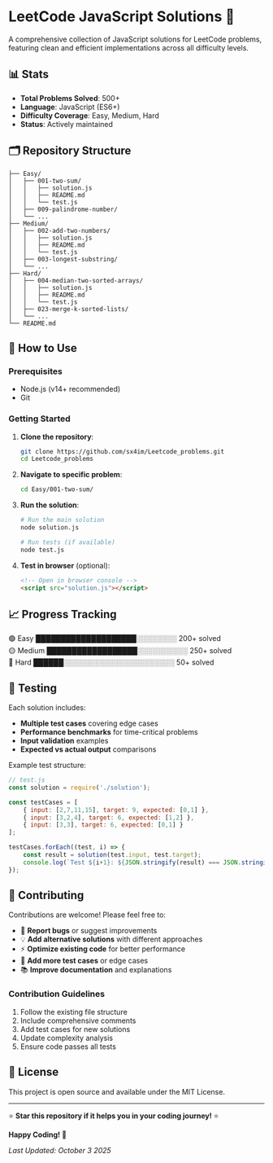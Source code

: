 # LeetCode JavaScript Solutions 🚀
A comprehensive collection of JavaScript solutions for LeetCode problems, featuring clean and efficient implementations across all difficulty levels.

## 📊 Stats
- **Total Problems Solved**: 500+
- **Language**: JavaScript (ES6+)
- **Difficulty Coverage**: Easy, Medium, Hard
- **Status**: Actively maintained

## 🗂️ Repository Structure
```
├── Easy/
│   ├── 001-two-sum/
│   │   ├── solution.js
│   │   ├── README.md
│   │   └── test.js
│   ├── 009-palindrome-number/
│   └── ...
├── Medium/
│   ├── 002-add-two-numbers/
│   │   ├── solution.js
│   │   ├── README.md
│   │   └── test.js
│   ├── 003-longest-substring/
│   └── ...
├── Hard/
│   ├── 004-median-two-sorted-arrays/
│   │   ├── solution.js
│   │   ├── README.md
│   │   └── test.js
│   ├── 023-merge-k-sorted-lists/
│   └── ...
└── README.md
```

## 🔧 How to Use

### Prerequisites
- Node.js (v14+ recommended)
- Git

### Getting Started
1. **Clone the repository**:
   ```bash
   git clone https://github.com/sx4im/Leetcode_problems.git
   cd Leetcode_problems
   ```

2. **Navigate to specific problem**:
   ```bash
   cd Easy/001-two-sum/
   ```

3. **Run the solution**:
   ```bash
   # Run the main solution
   node solution.js
   
   # Run tests (if available)
   node test.js
   ```

4. **Test in browser** (optional):
   ```html
   <!-- Open in browser console -->
   <script src="solution.js"></script>
   ```

## 📈 Progress Tracking
🟢 Easy     ████████████████████░░░░░░░░  200+ solved <br>
🟡 Medium   ██████████████████░░░░░░░░░░  250+ solved <br>
🔴 Hard     ██████░░░░░░░░░░░░░░░░░░░░░░   50+ solved <br>

## 🧪 Testing
Each solution includes:
- **Multiple test cases** covering edge cases
- **Performance benchmarks** for time-critical problems
- **Input validation** examples
- **Expected vs actual output** comparisons

Example test structure:
```javascript
// test.js
const solution = require('./solution');

const testCases = [
    { input: [2,7,11,15], target: 9, expected: [0,1] },
    { input: [3,2,4], target: 6, expected: [1,2] },
    { input: [3,3], target: 6, expected: [0,1] }
];

testCases.forEach((test, i) => {
    const result = solution(test.input, test.target);
    console.log(`Test ${i+1}: ${JSON.stringify(result) === JSON.stringify(test.expected) ? '✅ PASS' : '❌ FAIL'}`);
});
```

## 🤝 Contributing
Contributions are welcome! Please feel free to:
- 🐛 **Report bugs** or suggest improvements
- 💡 **Add alternative solutions** with different approaches
- ⚡ **Optimize existing code** for better performance
- 🧪 **Add more test cases** or edge cases
- 📚 **Improve documentation** and explanations

### Contribution Guidelines
1. Follow the existing file structure
2. Include comprehensive comments
3. Add test cases for new solutions
4. Update complexity analysis
5. Ensure code passes all tests

## 📄 License
This project is open source and available under the MIT License.

---

⭐ **Star this repository if it helps you in your coding journey!** ⭐

**Happy Coding! 🎉**

*Last Updated: October 3 2025*
